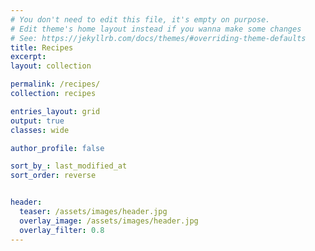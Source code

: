 ```yaml
---
# You don't need to edit this file, it's empty on purpose.
# Edit theme's home layout instead if you wanna make some changes
# See: https://jekyllrb.com/docs/themes/#overriding-theme-defaults
title: Recipes
excerpt: 
layout: collection

permalink: /recipes/
collection: recipes

entries_layout: grid
output: true
classes: wide

author_profile: false

sort_by_: last_modified_at
sort_order: reverse


header:
  teaser: /assets/images/header.jpg
  overlay_image: /assets/images/header.jpg
  overlay_filter: 0.8
---
```

